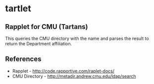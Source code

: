 tartlet
=======

Rapplet for CMU (Tartans)
------
This queries the CMU directory with the name and parses the result to return the Department affiliation. 


References
----
* Rapplet - http://code.rapportive.com/raplet-docs/
* CMU Directory - http://metadir.andrew.cmu.edu/ldap/search


